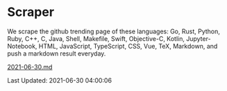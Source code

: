# Scraper

We scrape the github trending page of these languages: Go, Rust, Python, Ruby, C++, C, Java, Shell, Makefile, Swift, Objective-C, Kotlin, Jupyter-Notebook, HTML, JavaScript, TypeScript, CSS, Vue, TeX, Markdown, and push a markdown result everyday.

[2021-06-30.md](https://github.com/yangwenmai/github-trending-backup/blob/master/2021-06-30.md)

Last Updated: 2021-06-30 04:00:06